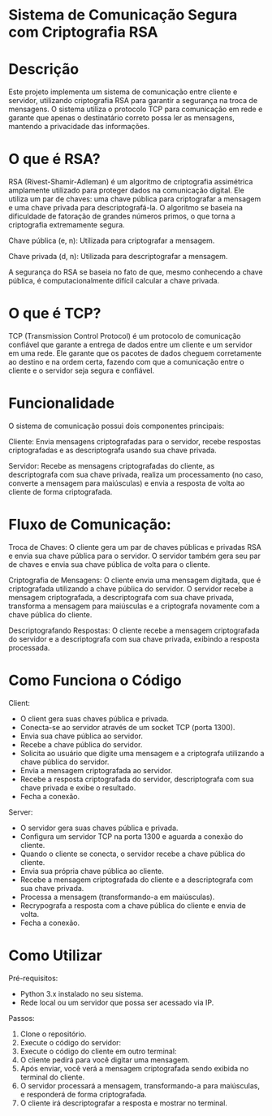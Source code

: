 # Sistema de Comunicação Segura com Criptografia RSA

# Descrição
Este projeto implementa um sistema de comunicação entre cliente e servidor, utilizando criptografia RSA para garantir a segurança na troca de mensagens. O sistema utiliza o protocolo TCP para comunicação em rede e garante que apenas o destinatário correto possa ler as mensagens, mantendo a privacidade das informações.

# O que é RSA?
RSA (Rivest-Shamir-Adleman) é um algoritmo de criptografia assimétrica amplamente utilizado para proteger dados na comunicação digital. Ele utiliza um par de chaves: uma chave pública para criptografar a mensagem e uma chave privada para descriptografá-la. O algoritmo se baseia na dificuldade de fatoração de grandes números primos, o que torna a criptografia extremamente segura.

Chave pública (e, n): Utilizada para criptografar a mensagem.

Chave privada (d, n): Utilizada para descriptografar a mensagem.

A segurança do RSA se baseia no fato de que, mesmo conhecendo a chave pública, é computacionalmente difícil calcular a chave privada.

# O que é TCP?
TCP (Transmission Control Protocol) é um protocolo de comunicação confiável que garante a entrega de dados entre um cliente e um servidor em uma rede. Ele garante que os pacotes de dados cheguem corretamente ao destino e na ordem certa, fazendo com que a comunicação entre o cliente e o servidor seja segura e confiável.

# Funcionalidade
O sistema de comunicação possui dois componentes principais:

Cliente: Envia mensagens criptografadas para o servidor, recebe respostas criptografadas e as descriptografa usando sua chave privada.

Servidor: Recebe as mensagens criptografadas do cliente, as descriptografa com sua chave privada, realiza um processamento (no caso, converte a mensagem para maiúsculas) e envia a resposta de volta ao cliente de forma criptografada.

# Fluxo de Comunicação:
Troca de Chaves:
O cliente gera um par de chaves públicas e privadas RSA e envia sua chave pública para o servidor.
O servidor também gera seu par de chaves e envia sua chave pública de volta para o cliente.

Criptografia de Mensagens:
O cliente envia uma mensagem digitada, que é criptografada utilizando a chave pública do servidor.
O servidor recebe a mensagem criptografada, a descriptografa com sua chave privada, transforma a mensagem para maiúsculas e a criptografa novamente com a chave pública do cliente.

Descriptografando Respostas:
O cliente recebe a mensagem criptografada do servidor e a descriptografa com sua chave privada, exibindo a resposta processada.

# Como Funciona o Código
Client:
- O client gera suas chaves pública e privada.
- Conecta-se ao servidor através de um socket TCP (porta 1300).
- Envia sua chave pública ao servidor.
- Recebe a chave pública do servidor.
- Solicita ao usuário que digite uma mensagem e a criptografa utilizando a chave pública do servidor.
- Envia a mensagem criptografada ao servidor.
- Recebe a resposta criptografada do servidor, descriptografa com sua chave privada e exibe o resultado.
- Fecha a conexão.

Server:
- O servidor gera suas chaves pública e privada.
- Configura um servidor TCP na porta 1300 e aguarda a conexão do cliente.
- Quando o cliente se conecta, o servidor recebe a chave pública do cliente.
- Envia sua própria chave pública ao cliente.
- Recebe a mensagem criptografada do cliente e a descriptografa com sua chave privada.
- Processa a mensagem (transformando-a em maiúsculas).
- Recrypografa a resposta com a chave pública do cliente e envia de volta.
- Fecha a conexão.
  
# Como Utilizar

Pré-requisitos:

- Python 3.x instalado no seu sistema.
- Rede local ou um servidor que possa ser acessado via IP.

Passos:
1. Clone o repositório.
2. Execute o código do servidor:
3. Execute o código do cliente em outro terminal:
4. O cliente pedirá para você digitar uma mensagem.
5. Após enviar, você verá a mensagem criptografada sendo exibida no terminal do cliente.
6. O servidor processará a mensagem, transformando-a para maiúsculas, e responderá de forma criptografada.
7. O cliente irá descriptografar a resposta e mostrar no terminal.
